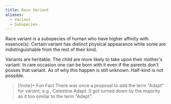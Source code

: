 ```yaml
---
title: Race Variant
aliases:
  - Variant
  - Subspecies
---
```

Race variant is a subspecies of human who have higher affinity with essence(s). Certain variant has distinct physical appearance while some are indistinguishable from the rest of their kind.

Variants are heritable. The child are more likely to take upon their mother's variant. In rare occasion one can be born with it even if the parents don't posses that variant. As of why this happen is still unknown. Half-kind is not possible.

> [!note]+ Fun Fact
> There was once a proposal to add the term "Adapt" for variant, e.g., Celestine Adapt. It got turned down by the majority as it too similar to the term "Adept".
> 
